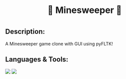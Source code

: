 <h1 align = 'center'> 🚩 Minesweeper 🚩<h1>

## Description:
A Minesweeper game clone with GUI using pyFLTK!
	
## Languages & Tools:
<img src = 'https://img.shields.io/badge/-Python-red/?style=for-the-badge&logo=python&logoColor=e8e337&color=3388FF'> <img src = 'https://img.shields.io/badge/-pyFLTK-white/?style=for-the-badge&color=2a2a2a'>
